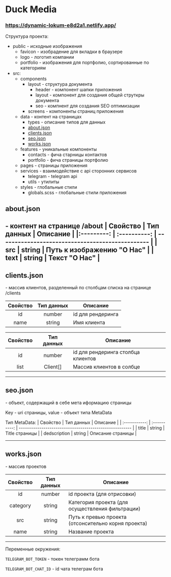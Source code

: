 # Duck Media

### https://dynamic-lokum-e8d2a1.netlify.app/


Структура проекта:

* public - исходные изображения 
	- favicon - изобрадение для вкладки в браузере
	- logo - логотип компании
	- portfolio - изображения для портфолио, сортированные по категориям
* src:
	- components
		- layout - структура документа
			- header - компонент шапки приложения
			- layout - компонент для создания общей струткры документа
			- seo - компнент для создания SEO оптимизации
		- screens - компоненты страниц приложения
	- data - контент на страницах
		- types - описание типов для данных
		- [about.json](#about)
		- [clients.json](#clients)
		- [seo.json](#seo)
		- [works.json](#works)
	- features - уникальные компоненты
		- contacts - фича старницы контактов
		- portfolio - фича страницы портфолио
	- pages - страницы приложения
	- services - взаимодействие с api сторонних сервисов
		- telegram - telegram api
		- utils - утилиты
	- styles - глобальные стили
		- globals.scss - глобальные стили приложения


<a id="#about">about.json</a>
---
\- контент на странице /about
| Свойство   | Тип данных   | Описание                                         |
|:---------: | :----------: | ------------------------------------------------ |
|    src     | string       | Путь к изображению "О Нас"                       |
|    text    | string       | Текст "О Нас"                                    |
---

<a id="#clients">clients.json</a>
---
\- массив клиентов, разделенный по столбцам списка на странице /clients

| Свойство   | Тип данных   | Описание                                         |
|:---------: | :----------: | ------------------------------------------------ |
|    id      | number       | id для рендеринга                                |
| name       | string       | Имя клиента                                      |


| Свойство | Тип данных | Описание                                                |
| :--------: | :----------: | --------------------------------------------------- |
|    id    | number     | id для рендеринга столбца клиентов                      |
| list     | Client[]   | Массив клиентов в солбце                                |

---

<a id="#seo">seo.json</a>
---
\- объект, содержащий в себе мета иформацию страницы

Key - uri страницы, value - объект типа MetaData

Тип MetaData: 
| Свойство      | Тип данных   | Описание                                                |
| :-----------: | :----------: | ------------------------------------------------------- |
|  title        | string       | Title страницы                                          |
|  dedscription | string       | Описание страницы                                       |

---

<a id="#works">works.json</a>
---
\- массив проектов 

| Свойство   | Тип данных   | Описание                                            |
| :--------: | :----------: | --------------------------------------------------- |
|    id      | number       | id проекта (для отрисовки)                          |
| category   | string       | Категория проекта (для осуществления фильтрации)    |
| src        | string       | Путь к превью проекта (отсонсительно корня проекта) |
| name       | string       | Название проекта                                    |

-----
Переменные окружения:

`TELEGRAM_BOT_TOKEN` - токен телеграмм бота

`TELEGRAM_BOT_CHAT_ID` - id чата телеграм бота